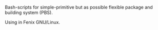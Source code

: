 Bash-scripts for simple-primitive but as 
possible flexible package and building system (PBS).

Using in Fenix GNU/Linux.
